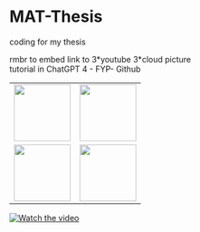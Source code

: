 # MAT-Thesis
coding for my thesis

rmbr to embed link to 3\*youtube 3\*cloud picture  
tutorial in ChatGPT 4 - FYP- Github

<table>
  <tr>
    <td><img src="image-url-1" width="100"/></td>
    <td><img src="image-url-2" width="100"/></td>
  </tr>
  <tr>
    <td><img src="image-url-3" width="100"/></td>
    <td><img src="image-url-4" width="100"/></td>
  </tr>
</table>

[![Watch the video](https://img.youtube.com/vi/dQw4w9WgXcQ/maxresdefault.jpg)](https://www.youtube.com/watch?v=dQw4w9WgXcQ)
